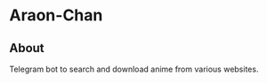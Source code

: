 # Araon-Chan

## About <a name = "about"></a>
Telegram bot to search and download anime from various websites.





